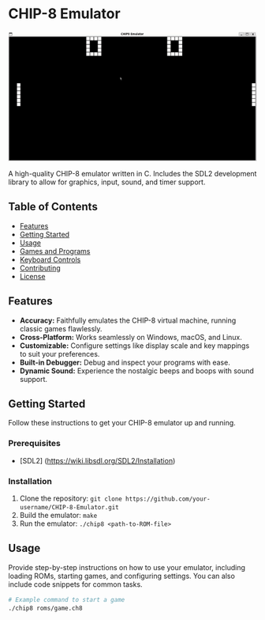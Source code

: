 # CHIP-8 Emulator

![CHIP-8 Emulator Demo](demo.gif)

A high-quality CHIP-8 emulator written in C. Includes the SDL2 development library to allow for graphics, input, sound, and timer support.

## Table of Contents

- [Features](#features)
- [Getting Started](#getting-started)
- [Usage](#usage)
- [Games and Programs](#games-and-programs)
- [Keyboard Controls](#keyboard-controls)
- [Contributing](#contributing)
- [License](#license)

## Features

- **Accuracy:** Faithfully emulates the CHIP-8 virtual machine, running classic games flawlessly.
- **Cross-Platform:** Works seamlessly on Windows, macOS, and Linux.
- **Customizable:** Configure settings like display scale and key mappings to suit your preferences.
- **Built-in Debugger:** Debug and inspect your programs with ease.
- **Dynamic Sound:** Experience the nostalgic beeps and boops with sound support.

## Getting Started

Follow these instructions to get your CHIP-8 emulator up and running.

### Prerequisites

- [SDL2] (https://wiki.libsdl.org/SDL2/Installation)

### Installation

1. Clone the repository: `git clone https://github.com/your-username/CHIP-8-Emulator.git`
2. Build the emulator: `make`
3. Run the emulator: `./chip8 <path-to-ROM-file>`

## Usage

Provide step-by-step instructions on how to use your emulator, including loading ROMs, starting games, and configuring settings. You can also include code snippets for common tasks.

```bash
# Example command to start a game
./chip8 roms/game.ch8
